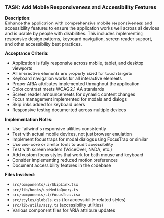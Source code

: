 ### TASK: Add Mobile Responsiveness and Accessibility Features

**Description**:  
Enhance the application with comprehensive mobile responsiveness and accessibility features to ensure the application works well across all devices and is usable by people with disabilities. This includes implementing responsive design patterns, keyboard navigation, screen reader support, and other accessibility best practices.

**Acceptance Criteria**:  
- Application is fully responsive across mobile, tablet, and desktop viewports
- All interactive elements are properly sized for touch targets
- Keyboard navigation works for all interactive elements
- Proper ARIA attributes implemented throughout the application
- Color contrast meets WCAG 2.1 AA standards
- Screen reader announcements for dynamic content changes
- Focus management implemented for modals and dialogs
- Skip links added for keyboard users
- Responsive testing documented across multiple devices

**Implementation Notes**:  
- Use Tailwind's responsive utilities consistently
- Test with actual mobile devices, not just browser emulation
- Implement focus traps for modal dialogs using FocusTrap or similar
- Use axe-core or similar tools to audit accessibility
- Test with screen readers (VoiceOver, NVDA, etc.)
- Add custom focus styles that work for both mouse and keyboard
- Consider implementing reduced motion preferences
- Document accessibility features in the codebase

**Files Involved**:
- `src/components/ui/SkipLink.tsx`
- `src/lib/hooks/useMediaQuery.ts`
- `src/components/ui/FocusTrap.tsx`
- `src/styles/globals.css` (for accessibility-related styles)
- `src/lib/utils/a11y.ts` (accessibility utilities)
- Various component files for ARIA attribute updates
